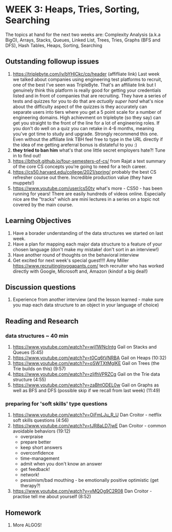 # WEEK 3: Heaps, Tries, Sorting, Searching

The topics at hand for the next two weeks are: Complexity Analysis (a.k.a BigO), Arrays, Stacks, Queues, Linked List, Trees, Tries, Graphs (BFS and DFS), Hash Tables, Heaps, Sorting, Searching

## Outstanding followup issues 

1. <https://triplebyte.com/iv/bYHlCkc/cp/header> (affifliate link) Last week we talked about companies using engineering test platforms to recruit, one of the best I've seen was TripleByte. That's an affiliate link but I genuinely think this platform is really good for getting your credentials listed and in front of companies that are recruiting.  They have a series of tests and quizzes for you to do that are *actually super hard* what's nice about the difficulty aspect of the quizzes is they accurately can separate users into tiers where you get a 5 point scale for a number of engineering domains.  High achievment on triplebyte (so they say) can get you straight to the front of the line for a lot of engineering roles.  If you don't do well on a quiz you can retake in 4-6 months, meaning you've got time to study and upgrade.  Strongly recommend this one.  Even without the affiliate link TBH feel free to type in the URL directly if the idea of me getting areferral bonus is distateful to you :)
1. **they tried to ban him** what's that one little secret employers hate?! Tune in to find out!
1. <https://btholt.github.io/four-semesters-of-cs/> from Rajat a text summary of the core CS concepts you're going to need for a tech career.
1. <https://cs50.harvard.edu/college/2021/spring/> probably the best CS refresher course out there. Incredible production value (they have muppets!)
1. <https://www.youtube.com/user/cs50tv> what's more - CS50 - has been running for years! There are easily hundreds of videos online. Especially nice are the "tracks" which are mini lectures in a series on a topic not covered by the main course.

## Learning Objectives

1. Have a borader understanding of the data structures we started on last week.
1. Have a plan for mapping each major data structure to a feature of your chosen language (don't make my mistake! don't sort in an interview!)
1. Have another round of thoughts on the behavioral interview
1. Get excited for next week's special guest!!!! Amy Miller <https://www.recruitinginyogapants.com/> tech recruiter who has worked directly with Google, Microsoft and, Amazon (kindof a big deal!)

## Discussion questions

1. Experience from another interview (and the lesson learned - make sure you map each data structure to an object in your language of choice)

## Reading and Research

### data structures ~ 40 min
1. <https://www.youtube.com/watch?v=wjI1WNcIntg> Gail on Stacks and Queues (5:45)
1. <https://www.youtube.com/watch?v=t0Cq6tVNRBA> Gail on Heaps (10:32)
1. <https://www.youtube.com/watch?v=oSWTXtMglKE> Gail on Trees (the Trie builds on this) (9:57)
1. <https://www.youtube.com/watch?v=zIjfhVPRZCg> Gail on the Trie data structure (4:55)
1. <https://www.youtube.com/watch?v=zaBhtODEL0w> Gail on Graphs as well as BFS and DFS (possible skip if we recall from last week) (11:49)

### preparing for 'soft skills' type questions 
1. <https://www.youtube.com/watch?v=OiFmLJu_R_U> Dan Croitor - netflix soft skills questions (4:56)
1. <https://www.youtube.com/watch?v=tJR8aLD7jwE> Dan Croitor - common avoidable behaviors (19:12)
    * overpraise
    * prepare better
    * keep short answers
    * overconfidence
    * time-management
    * admit when you don't know an answer
    * get feedback!
    * network!
    * pessimism/bad mouthing - be emotionally positive optimistic (get therapy?!
1. <https://www.youtube.com/watch?v=vMQOg9C2R08> Dan Croitor - practise tell me about yourself (8:52)

## Homework

1. More ALGOS!
